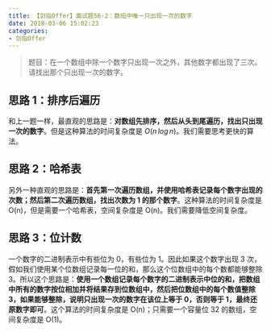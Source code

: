 ```yaml
---
title: 【剑指Offer】面试题56-2：数组中唯一只出现一次的数字
date: 2018-03-06 15:02:23
categories:
- 剑指Offer
---
```


> 题目：在一个数组中除一个数字只出现一次之外，其他数字都出现了三次。请找出那个只出现一次的数字。

<!-- more -->

## 思路 1：排序后遍历

和上一题一样，最直观的思路是：**对数组先排序，然后从头到尾遍历，找出只出现一次的数字**。但是这种算法的时间复杂度是 $O(n\,log\,n)$。我们需要思考更快的算法。

## 思路 2：哈希表

另外一种直观的思路是：**首先第一次遍历数组，并使用哈希表记录每个数字出现的次数；然后第二次遍历数组，找出次数为 1 的那个数字**。这种算法的时间复杂度是 O(n)，但是需要一个哈希表，空间复杂度是 O(n)。我们需要降低空间复杂度。

## 思路 3：位计数

一个数字的二进制表示中有些位为 0，有些位为 1。因此如果这个数字出现 3 次，假如我们使用某个位数组记录每一位的和，那么这个位数组中的每个数都能够整除 3。所以这个思路是：**使用一个数组记录每个数字的二进制表示中位的和，把数组中所有的数字按位相加并将结果存到位数组中，然后把位数组中的每个数值整除 3，如果能够整除，说明只出现一次的数字在该位上等于 0，否则等于 1，最终还原数字即可**。这个算法的时间复杂度是 O(n)；只需要一个容量位 32 的数组，空间复杂度是 O(1)。